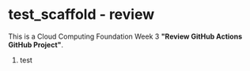 # test_scaffold - review
This is a Cloud Computing Foundation Week 3 **"Review GitHub Actions GitHub Project"**.

1. test
